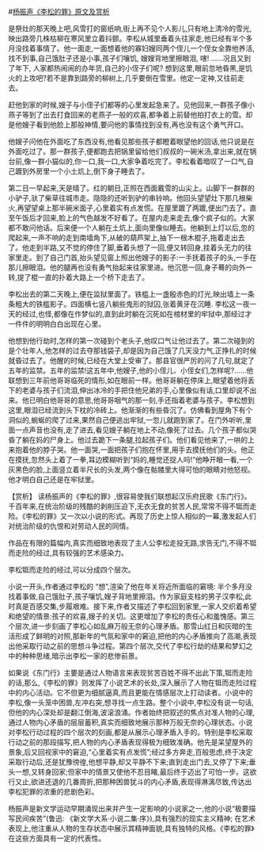 #[杨振声《李松的罪》原文及赏析](https://www.vrrw.net/wx/15061.html)

是祭灶的那天晚上吧,风雪打的窗纸响,街上再不见个人影儿,只有地上清冷的雪光,映出路旁几株枯柳在寒风里立着抖颤。李松从城里垂着头往家走,他已经有半个多月没找着事情了。他一面走,一面想着他的寡妇嫂同两个侄儿一个侄女全靠他养活,找不到事,自己饿肚子还是小事,孩子们嚷饥, 嫂嫂背地里擦眼泪, 嗐! ……况且又到了年下, 人家都热闹闹的办年货,自己的小侄子们呢? 想到这里,眼前忽地昏黑,是饥火的上攻吧?若不是靠到路旁的柳树上,几乎要倒在雪里。他定一定神,又往前走去。

赶他到家的时候,嫂子与小侄子们都等的心里发起急来了。见他回来,一群孩子像小燕子等到了出去打食回来的老燕子一般的欢喜,都争着上前替他拍打衣上的雪。却是他嫂子看到他脸上那般神情,要问他的事情找到没有,再也没有这个勇气开口。

他嫂子问他在外面吃了东西没有,他看见那些孩子都瞪着眼望他的回话,他只说是在外面吃过了。那一群孩子,便都跑去把锅里留给他们叔叔的一碗米汤,拿出来,就在锅台前,像一群小猫似的,你一口,我一口,大家争着吃完了。李松看着暗叹了一口气,自己踱到外房里一个小土炕上,倒下身子睡去了。

第二日一早起来,天是晴了。红的朝日,正照在西面戴雪的山尖上。山脚下一群群的小驴子,驮了柴草往城市走。隐隐的还听到驴的串铃响。他回头望望灶下那几根柴火,再望望桌上那半碗米面子,心里着实有点发慌。在屋里踱了两踱,便出门去了。直至午饭后才回来,脸上的气色越发不好看了。在屋内走来走去,像个疯子似的。大家都不敢问他话。后来便一个人躺在土炕上,面向里像似睡去。他躺到上灯以后,忽的爬起来,一声不响的走到南墙角下,从破的葫芦架上,抽下一根木棍子,拖着走出去了。他走到半路,又不觉的停住了脚,垂着头想了一回,便又转回身,挂着头无力的往家里走。到了自己门首,抬头望见窗上照出他嫂子的影子:一手抚着孩子的头,一手在那儿擦眼泪。他的腿再也没有勇气抬起来往家里进。他沉思一回,身子蓦的向外一转,提了棍一直的扑着大路上一个桥下走去了。

李松出去的第二天晚上,便在监狱里面了。铁槛上一盏殷赤色的灯光,映出墙上一条条粗大的铁槛影子。四面横七竖八躺些鬼形的狱囚,张着黄牙在沉睡. 李松这一夜一天的经过,也怪,都像在作梦似的,直到此时躺在沉死如在棺材里的牢狱中,那经过才一件件的明明白白出现在心里。

他想到他行劫时,怎样的第一次碰到个老头子,他叹口气让他过去了。第二次碰到的是个壮年人,他怎样的过去夺那钱袋子,却是因为自己饿了几天没力气,正挣扎的时候就昏过去了。他醒的时候,已经在大堂上受审了。那县官很严厉的问了几句,就定了五年的监禁。五年的监禁!这五年中,他嫂子,他的小侄儿、小侄女们,怎样呢?……他联想到三年前他哥哥临死的情形,如在眼前一样。他哥哥躺在停床上,眼望着他将丢下的老婆与孩子们流泪,伸出冰冷的手把住他兄弟的手,心里像似有话,口里却说不出来。他已明白他哥哥的意思,他哥哥咽气的那一刻,手还指着老婆与孩子。李松想到这里,眼泪已经流到头下枕的冷砖上。他渐渐的有些昏沉了。仿佛看到屋角下有个洞似的,蜿蜒的爬了过来,果然自己便逃出牢狱,一忽儿就跑到家了。在门外听听,里面一点声音也没有,走了进去,看见嫂子躺在地上不动,像死了过去。几个孩子都似哭昏了躺在妈的尸身上。他过去跪下一条腿,拉起孩子们。他们看见他来了,一哄的上来抱着他的脖子哭。他一面哭,一面把孩子们抱在怀里,用手去摸抚他们的头。他正在摸抚,忽然头上着了一拳,耳边模糊听到“妈的,睡觉还捉人吗!”他睁开眼一看,一个灰黑色的脸,上面竖立着半尺长的头发,两个像在骷髅里大得可怕的眼睛对他怒视。他才明白自己还是在牢狱里。



【赏析】 读杨振声的《李松的罪》,很容易使我们联想起汉乐府民歌《东门行》。千百年来,在统治阶级的残酷的剥削压迫下,无衣无食的贫苦人民,常常不得不铤而走险。《李松的罪》又一次以小说的形式。再现了历史上惊人相似的一幕,激发起人们对统治阶级的仇恨和对劳动人民的同情。

作品在有限的篇幅内,真实而细致地表现了主人公李松走投无路,求告无门,不得不铤而走险的经过,具有较强的艺术感染力。

李松铤而走险的经过,可以分成四个层次。

小说一开头,作者通过李松的 “想”,渲染了他在年关将近所面临的窘境: 半个多月没找着事做,自己饿肚子,孩子嚷饥,嫂子背地里擦泪。作为家庭支柱的男子汉李松,此时真是百感交集,步履艰难。接下来,作者又描述了李松回到家里,一家人交织着希望和绝望的情景:孩子的欢喜,嫂子的关切。这更增加了李松的责任心和羞愧感。第三个层次,进一步刻画了李松心如乱麻万般无奈的心理矛盾。那雪山红日和灰暗的生活形成了鲜明的对照,那新年的气氛和家中的窘迫,把他的内心矛盾推向了高潮,表现出他采取行动之前的思想斗争过程。第四个层次,交代了李松行劫的结果和梦幻之中的种种思绪,暗示出李松一家的悲惨前景。

如果说《东门行》主要是通过人物语言来表现贫苦百姓不得不出此下策,铤而走险的话,那么,《李松的罪》则发挥了小说艺术的长处,深入展示了人物在铤而走险过程中的内心活动。它不但更为细腻逼真,而且更能在情感层次上打动读者。小说中的李松,像一头笼中困兽,左冲右突,想寻找一点生路。整个小说中,李松没有说一句话,但他的内心深处却是翻江倒海,波滚浪涌。作者始终把叙述的焦点对准人物的心理,通过人物内心矛盾的层层蓄积,真实而细致地展示那种万般无奈的心理状态。小说对李松行动过程的四个层次的刻画,都是从展示心理矛盾入手的。特别是李松采取行动之前的那段描写,把人物的内心矛盾表现得极为细致准确。他先是呆望屋外的景象,后又回视家中的窘迫,“心里着实有点发慌”;经过多方奔走,百般思虑,终于决定采取行动后,还是犹豫徬徨,他想平静,却又平静不下来;直到走出门去,又停了下来;垂头一想,又转身回家;但家中的情景又使他不忍目睹,最后终于迈出了可怕一步。这欲行又止,欲进还退的几番周折,把那种困兽犹斗的内心矛盾,表现得淋漓尽致,传达出李松犯罪的浓重的悲剧色彩。

杨振声是新文学运动早期涌现出来并产生一定影响的小说家之一,他的小说“极要描写民间疾苦”(鲁迅: 《新文学大系·小说二集·序》),具有强烈的现实主义精神; 在艺术表现上,他注重从人物的生存状态中展示其精神面貌,具有独特的风格。《李松的罪》在这些方面具有一定的代表性。

